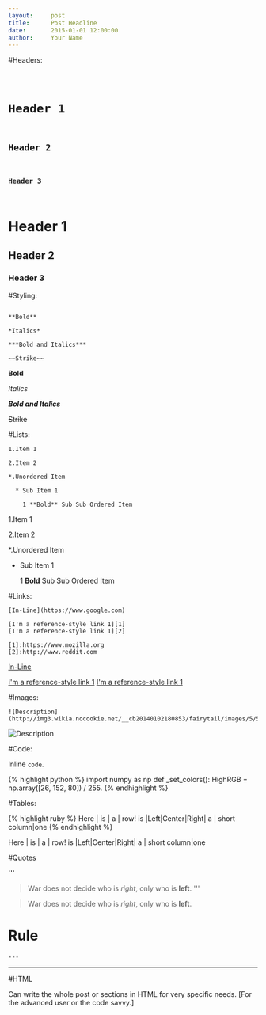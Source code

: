 ```yaml
---
layout:     post
title:      Post Headline
date:       2015-01-01 12:00:00
author:     Your Name
---
```

<!-- Start Writing Below in Markdown -->

#Headers:

<code>

# Header 1

## Header 2

### Header 3

</code>

# Header 1

## Header 2

### Header 3

#Styling:

```

**Bold**

*Italics*

***Bold and Italics***

~~Strike~~

```

**Bold**

*Italics*

***Bold and Italics***

~~Strike~~

#Lists:

```
1.Item 1

2.Item 2

*.Unordered Item 

  * Sub Item 1

    1 **Bold** Sub Sub Ordered Item
```

1.Item 1

2.Item 2

*.Unordered Item 

  * Sub Item 1

    1 **Bold** Sub Sub Ordered Item

#Links:

```
[In-Line](https://www.google.com)

[I'm a reference-style link 1][1]
[I'm a reference-style link 1][2]

[1]:https://www.mozilla.org
[2]:http://www.reddit.com
```

[In-Line](https://www.google.com)

[I'm a reference-style link 1][1]
[I'm a reference-style link 1][2]

[1]:https://www.mozilla.org
[2]:http://www.reddit.com

#Images:

```
![Description](http://img3.wikia.nocookie.net/__cb20140102180853/fairytail/images/5/5b/Logo_Fairy_Tail_right.png)
```

![Description](http://img3.wikia.nocookie.net/__cb20140102180853/fairytail/images/5/5b/Logo_Fairy_Tail_right.png)

#Code:

Inline `code`.

{% highlight python %}
import numpy as np
def _set_colors():
    HighRGB = np.array([26, 152, 80]) / 255.
{% endhighlight %}

#Tables:

{% highlight ruby %}
Here | is | a | row!
is |Left|Center|Right|
a | short
column|one
{% endhighlight %}

Here | is | a | row!
is |Left|Center|Right|
a | short
column|one

#Quotes

'''
> War does not decide who is *right*, only who is **left**.
'''

> War does not decide who is *right*, only who is **left**.

# Rule
```
---
```

---

#HTML

Can write the whole post or sections in HTML for very specific needs. [For the advanced user or the code savvy.] 

